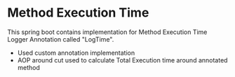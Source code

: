 # Method Execution Time
This spring boot contains implementation for Method Execution Time Logger Annotation called "LogTime".
  - Used custom annotation implementation 
  - AOP around cut used to calculate Total Execution time around annotated method
  
